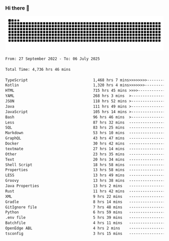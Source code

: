 ### Hi there 👋

<picture>
  <source media="(prefers-color-scheme: dark)" srcset="https://raw.githubusercontent.com/heyline/heyline/output/github-contribution-grid-snake-dark.svg">
  <source media="(prefers-color-scheme: light)" srcset="https://raw.githubusercontent.com/heyline/heyline/output/github-contribution-grid-snake.svg">
  <img alt="github contribution grid snake animation" src="https://raw.githubusercontent.com/heyline/heyline/output/github-contribution-grid-snake.svg">
</picture>

<!--START_SECTION:waka-->

```txt
From: 27 September 2022 - To: 06 July 2025

Total Time: 4,736 hrs 46 mins

TypeScript                             1,468 hrs 7 mins>>>>>>>>-----------------   30.99 %
Kotlin                                 1,320 hrs 4 mins>>>>>>>------------------   27.87 %
HTML                                   715 hrs 45 mins >>>>---------------------   15.11 %
YAML                                   268 hrs 3 mins  >------------------------   05.66 %
JSON                                   118 hrs 52 mins >------------------------   02.51 %
Java                                   111 hrs 49 mins >------------------------   02.36 %
JavaScript                             105 hrs 14 mins >------------------------   02.22 %
Bash                                   96 hrs 46 mins  >------------------------   02.04 %
Less                                   87 hrs 32 mins  -------------------------   01.85 %
SQL                                    83 hrs 25 mins  -------------------------   01.76 %
Markdown                               53 hrs 10 mins  -------------------------   01.12 %
GraphQL                                43 hrs 47 mins  -------------------------   00.92 %
Docker                                 30 hrs 42 mins  -------------------------   00.65 %
textmate                               27 hrs 14 mins  -------------------------   00.58 %
Other                                  23 hrs 35 mins  -------------------------   00.50 %
Text                                   20 hrs 34 mins  -------------------------   00.43 %
Shell Script                           18 hrs 58 mins  -------------------------   00.40 %
Properties                             13 hrs 58 mins  -------------------------   00.30 %
LESS                                   13 hrs 49 mins  -------------------------   00.29 %
Groovy                                 13 hrs 38 mins  -------------------------   00.29 %
Java Properties                        13 hrs 2 mins   -------------------------   00.28 %
Rust                                   11 hrs 42 mins  -------------------------   00.25 %
XML                                    9 hrs 22 mins   -------------------------   00.20 %
Gradle                                 8 hrs 14 mins   -------------------------   00.17 %
GitIgnore file                         7 hrs 48 mins   -------------------------   00.16 %
Python                                 6 hrs 59 mins   -------------------------   00.15 %
.env file                              5 hrs 39 mins   -------------------------   00.12 %
Batchfile                              4 hrs 11 mins   -------------------------   00.09 %
OpenEdge ABL                           4 hrs 2 mins    -------------------------   00.09 %
tsconfig                               3 hrs 15 mins   -------------------------   00.07 %
```

<!--END_SECTION:waka-->

